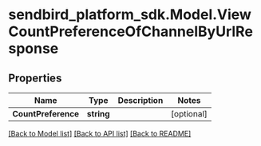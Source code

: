 
# sendbird_platform_sdk.Model.ViewCountPreferenceOfChannelByUrlResponse

## Properties

Name | Type | Description | Notes
------------ | ------------- | ------------- | -------------
**CountPreference** | **string** |  | [optional] 

[[Back to Model list]](../README.md#documentation-for-models)
[[Back to API list]](../README.md#documentation-for-api-endpoints)
[[Back to README]](../README.md)

